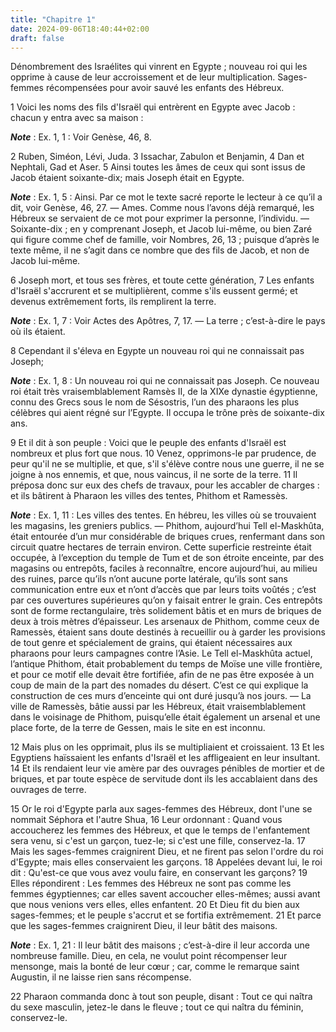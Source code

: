 ```yaml
---
title: "Chapitre 1"
date: 2024-09-06T18:40:44+02:00
draft: false
---
```



Dénombrement des Israélites qui vinrent en Egypte ; nouveau roi qui les opprime à cause de leur accroissement et de leur multiplication.
Sages-femmes récompensées pour avoir sauvé les enfants des Hébreux.


1 Voici les noms des fils d'Israël qui entrèrent en Egypte avec Jacob : chacun y entra avec sa maison :

***Note*** :  Ex. 1, 1 : Voir Genèse, 46, 8.

2 Ruben, Siméon, Lévi, Juda. 3 Issachar, Zabulon et Benjamin, 4 Dan et Nephtali, Gad et Aser. 5 Ainsi toutes les âmes de ceux qui sont issus de Jacob étaient soixante-dix; mais Joseph était en Egypte.

***Note*** :  Ex. 1, 5 : Ainsi. Par ce mot le texte sacré reporte le lecteur à ce qu’il a dit, voir Genèse, 46, 27. ― Ames. Comme nous l’avons déjà remarqué, les Hébreux se servaient de ce mot pour exprimer la personne, l’individu. ― Soixante-dix ; en y comprenant Joseph, et Jacob lui-même, ou bien Zaré qui figure comme chef de famille, voir Nombres, 26, 13 ; puisque d’après le texte même, il ne s’agit dans ce nombre que des fils de Jacob, et non de Jacob lui-même.

6 Joseph mort, et tous ses frères, et toute cette génération, 7 Les enfants d'Israël s'accrurent et se multiplièrent, comme s'ils eussent germé; et devenus extrêmement forts, ils remplirent la terre.

***Note*** :  Ex. 1, 7 : Voir Actes des Apôtres, 7, 17. ― La terre ; c’est-à-dire le pays où ils étaient.


8 Cependant il s'éleva en Egypte un nouveau roi qui ne connaissait pas Joseph;

***Note*** :  Ex. 1, 8 : Un nouveau roi qui ne connaissait pas Joseph. Ce nouveau roi était très vraisemblablement Ramsès II, de la XIXe dynastie égyptienne, connu des Grecs sous le nom de Sésostris, l’un des pharaons les plus célèbres qui aient régné sur l’Egypte. Il occupa le trône près de soixante-dix ans.

9 Et il dit à son peuple : Voici que le peuple des enfants d'Israël est nombreux et plus fort que nous. 10 Venez, opprimons-le par prudence, de peur qu'il ne se multiplie, et que, s'il s'élève contre nous une guerre, il ne se joigne à nos ennemis, et que, nous vaincus, il ne sorte de la terre. 11 Il préposa donc sur eux des chefs de travaux, pour les accabler de charges : et ils bâtirent à Pharaon les villes des tentes, Phithom et Ramessès.

***Note*** :  Ex. 1, 11 : Les villes des tentes. En hébreu, les villes où se trouvaient les magasins, les greniers publics. ― Phithom, aujourd’hui Tell el-Maskhûta, était entourée d’un mur considérable de briques crues, renfermant dans son circuit quatre hectares de terrain environ. Cette superficie restreinte était occupée, à l’exception du temple de Tum et de son étroite enceinte, par des magasins ou entrepôts, faciles à reconnaître, encore aujourd’hui, au milieu des ruines, parce qu’ils n’ont aucune porte latérale, qu’ils sont sans communication entre eux et n’ont d’accès que par leurs toits voûtés ; c’est par ces ouvertures supérieures qu’on y faisait entrer le grain. Ces entrepôts sont de forme rectangulaire, très solidement bâtis et en murs de briques de deux à trois mètres d’épaisseur. Les arsenaux de Phithom, comme ceux de Ramessès, étaient sans doute destinés à recueillir ou à garder les provisions de tout genre et spécialement de grains, qui étaient nécessaires aux pharaons pour leurs campagnes contre
l’Asie. Le Tell el-Maskhûta actuel, l’antique Phithom, était probablement du temps de Moïse une ville frontière, et pour ce motif elle devait être fortifiée, afin de ne pas être exposée à un coup de main de la part des nomades du désert. C’est ce qui explique la construction de ces murs d’enceinte qui ont duré jusqu’à nos jours. ― La ville de Ramessès, bâtie aussi par les Hébreux, était vraisemblablement dans le voisinage de Phithom, puisqu’elle était également un arsenal et une place forte, de la terre de Gessen, mais le site en est inconnu.

12 Mais plus on les opprimait, plus ils se multipliaient et croissaient. 13 Et les Egyptiens haïssaient les enfants d'Israël et les affligeaient en leur insultant. 14 Et ils rendaient leur vie amère par des ouvrages pénibles de mortier et de briques, et par toute espèce de servitude dont ils les accablaient dans des ouvrages de terre.


15 Or le roi d'Egypte parla aux sages-femmes des Hébreux, dont l'une se nommait Séphora et l'autre Shua, 16 Leur ordonnant : Quand vous accoucherez les femmes des Hébreux, et que le temps de l'enfantement sera venu, si c'est un garçon, tuez-le; si c'est une fille, conservez-la. 17 Mais les sages-femmes craignirent Dieu, et ne firent pas selon l'ordre du roi d'Egypte; mais elles conservaient les garçons. 18 Appelées devant lui, le roi dit : Qu'est-ce que vous avez voulu faire, en conservant les garçons? 19 Elles répondirent : Les femmes des Hébreux ne sont pas comme les femmes égyptiennes; car elles savent accoucher elles-mêmes; aussi avant que nous venions vers elles, elles enfantent. 20 Et Dieu fit du bien aux sages-femmes; et le peuple s'accrut et se fortifia extrêmement. 21 Et parce que les sages-femmes craignirent Dieu, il leur bâtit des maisons.

***Note*** :  Ex. 1, 21 : Il leur bâtit des maisons ; c’est-à-dire il leur accorda une nombreuse famille. Dieu, en cela, ne voulut point récompenser leur mensonge, mais la bonté de leur cœur ; car, comme le remarque saint Augustin, il ne laisse rien sans récompense.

22 Pharaon commanda donc à tout son peuple, disant : Tout ce qui naîtra du sexe masculin, jetez-le dans le fleuve ; tout ce qui naîtra du féminin, conservez-le.

